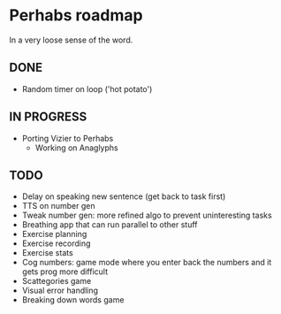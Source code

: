 # Perhabs roadmap
In a very loose sense of the word.

## DONE
- Random timer on loop ('hot potato')

## IN PROGRESS
- Porting Vizier to Perhabs
    - Working on Anaglyphs

## TODO
- Delay on speaking new sentence (get back to task first)
- TTS on number gen
- Tweak number gen: more refined algo to prevent uninteresting tasks
- Breathing app that can run parallel to other stuff
- Exercise planning
- Exercise recording
- Exercise stats
- Cog numbers: game mode where you enter back the numbers and it gets prog more difficult
- Scattegories game
- Visual error handling
- Breaking down words game